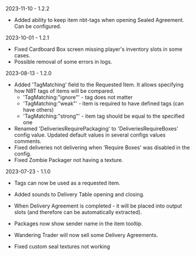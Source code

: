2023-11-10 - 1.2.2
- Added ability to keep item nbt-tags when opening Sealed Agreement. Can be configured.

2023-10-01 - 1.2.1
- Fixed Cardboard Box screen missing player's inventory slots in some cases.  
- Possible removal of some errors in logs.

2023-08-13 - 1.2.0
- Added 'TagMatching' field to the Requested Item. It allows specifying how NBT tags of items will be compared.
  - 'TagMatching:"ignore"' - tag does not matter
  - 'TagMatching:"weak"' - item is required to have defined tags (can have others)
  - 'TagMatching:"strong"' - item tag should be equal to the specified one
- Renamed 'DeliveriesRequirePackaging' to 'DeliveriesRequireBoxes' config value. Updated default values in several configs values comments.
- Fixed deliveries not delivering when 'Require Boxes' was disabled in the config.
- Fixed Zombie Packager not having a texture.

2023-07-23 - 1.1.0
- Tags can now be used as a requested item.
- Added sounds to Delivery Table opening and closing.
- When Delivery Agreement is completed - it will be placed into output slots (and therefore can be automatically extracted).
- Packages now show sender name in the item tooltip.
- Wandering Trader will now sell some Delivery Agreements.

- Fixed custom seal textures not working
